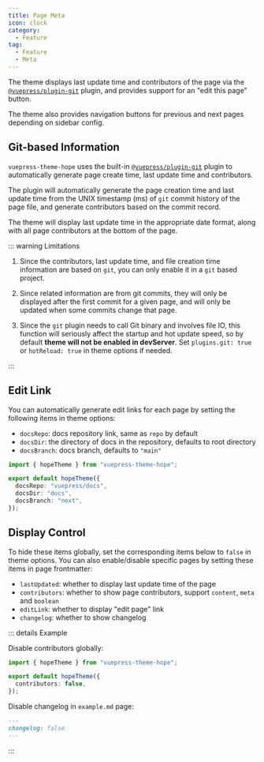 ```yaml
---
title: Page Meta
icon: clock
category:
  - Feature
tag:
  - Feature
  - Meta
---
```


The theme displays last update time and contributors of the page via the [`@vuepress/plugin-git`][git] plugin, and provides support for an "edit this page" button.

The theme also provides navigation buttons for previous and next pages depending on sidebar config.

<!-- more -->

## Git-based Information

`vuepress-theme-hope` uses the built-in [`@vuepress/plugin-git`][git] plugin to automatically generate page create time, last update time and contributors.

The plugin will automatically generate the page creation time and last update time from the UNIX timestamp (ms) of `git` commit history of the page file, and generate contributors based on the commit record.

The theme will display last update time in the appropriate date format, along with all page contributors at the bottom of the page.

::: warning Limitations

1. Since the contributors, last update time, and file creation time information are based on `git`, you can only enable it in a `git` based project.
1. Since related information are from git commits, they will only be displayed after the first commit for a given page, and will only be updated when some commits change that page.

1. Since the `git` plugin needs to call Git binary and involves file IO, this function will seriously affect the startup and hot update speed, so by default **theme will not be enabled in devServer**. Set `plugins.git: true` or `hotReload: true` in theme options if needed.

:::

## Edit Link

You can automatically generate edit links for each page by setting the following items in theme options:

- `docsRepo`: docs repository link, same as `repo` by default
- `docsDir`: the directory of docs in the repository, defaults to root directory
- `docsBranch`: docs branch, defaults to `"main"`

```ts twoslash {4-6} title=".vuepress/theme.ts"
import { hopeTheme } from "vuepress-theme-hope";

export default hopeTheme({
  docsRepo: "vuepress/docs",
  docsDir: "docs",
  docsBranch: "next",
});
```

## Display Control

To hide these items globally, set the corresponding items below to `false` in theme options. You can also enable/disable specific pages by setting these items in page frontmatter:

- `lastUpdated`: whether to display last update time of the page
- `contributors`: whether to show page contributors, support `content`, `meta` and `boolean`
- `editLink`: whether to display "edit page" link
- `changelog`: whether to show changelog

::: details Example

Disable contributors globally:

```ts twoslash {4} title=".vuepress/theme.ts"
import { hopeTheme } from "vuepress-theme-hope";

export default hopeTheme({
  contributors: false,
});
```

Disable changelog in `example.md` page:

```md title="example.md"
---
changelog: false
---
```

:::

[git]: https://ecosystem.vuejs.press/plugins/development/git.html
